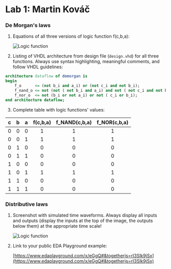 # Lab 1: Martin Kováč

### De Morgan's laws

1. Equations of all three versions of logic function f(c,b,a):

   ![Logic function](images/equations.png)

2. Listing of VHDL architecture from design file (`design.vhd`) for all three functions. Always use syntax highlighting, meaningful comments, and follow VHDL guidelines:

```vhdl
architecture dataflow of demorgan is
begin
    f_o      <= (not b_i and a_i) or (not c_i and not b_i);
    f_nand_o <= not (not ( not b_i and a_i) and not ( not c_i and not b_i));
    f_nor_o  <= not (b_i or not a_i) or not ( c_i or b_i);
end architecture dataflow;
```

3. Complete table with logic functions' values:

| **c** | **b** |**a** | **f(c,b,a)** | **f_NAND(c,b,a)** | **f_NOR(c,b,a)** |
| :-: | :-: | :-: | :-: | :-: | :-: |
| 0 | 0 | 0 | 1 | 1 | 1 |
| 0 | 0 | 1 | 1 | 1 | 1 |
| 0 | 1 | 0 | 0 | 0 | 0 |
| 0 | 1 | 1 | 0 | 0 | 0 |
| 1 | 0 | 0 | 0 | 0 | 0 |
| 1 | 0 | 1 | 1 | 1 | 1 |
| 1 | 1 | 0 | 0 | 0 | 0 |
| 1 | 1 | 1 | 0 | 0 | 0 |

### Distributive laws

1. Screenshot with simulated time waveforms. Always display all inputs and outputs (display the inputs at the top of the image, the outputs below them) at the appropriate time scale!

   ![Logic function](<img width="1381" alt="Snímka obrazovky 2022-02-13 o 17 42 07" src="https://user-images.githubusercontent.com/99388246/153766551-bb7f3bad-1ddf-4773-8c10-05bd87744c43.png">
)

2. Link to your public EDA Playground example:

   [https://www.edaplayground.com/x/eGgQ#&togetherjs=rI3Slk9jSx](https://www.edaplayground.com/x/eGgQ#&togetherjs=rI3Slk9jSx)
